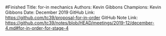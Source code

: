 #Finished
Title: for-in mechanics
Authors: Kevin Gibbons
Champions: Kevin Gibbons
Date: December 2019
GitHub Link: https://github.com/tc39/proposal-for-in-order
GitHub Note Link: https://github.com/tc39/notes/blob/HEAD/meetings/2019-12/december-4.md#for-in-order-for-stage-4
